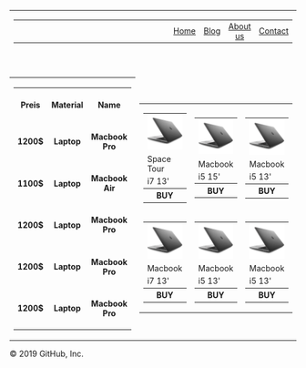 
<!DOCTYPE html>
<html lang="en">

<head>
    <meta charset="UTF-8">
    <meta name="viewport" content="width=device-width, initial-scale=1.0">
    <meta http-equiv="X-UA-Compatible" content="ie=edge">
    <title>EVREN COMPUTER</title>
    <link rel="stylesheet" type="text/css" media="screen" href="style.css">

</head>

<body>
    <table width="100%">
        <tr>
            <td colspan="2">
                <header class="farben">
                    <table width="100%">
                        <tr>
                            <th>
                                <img src="Adsız.png" alt="EVREN COMPUTER" width="200px">
                            </th>
                            <td width="60%"> </td>
                            <td> <a href="index.html">Home</a>  </td>
                            <td> <a href="index.html">Blog</a>  </td>
                            <td><a href="index.html ">About us</a>  </td>
                            <td> <a href=" index.html">Contact</a>  </td>
                        </tr>
                    </table>
                </header>
            </td>
        </tr>
        <tr>
            <th>
                <div>
                    <table align="center" width="45%" >
                        <tr class="farbe">
                            <th><br> Preis<br> <br></th>
                            <th> <br>Material<br><br> </th>
                            <th><br> Name<br><br> </th>
                        </tr>
                        <tr id="grey">
                            <td><br>1200$<br> <br></td>
                            <td><br>Laptop<br><br></td>
                            <td><br>Macbook Pro<br><br></td>
                        </tr>
                        <tr>
                            <td><br>1100$<br> <br></td>
                            <td><br>Laptop<br><br></td>
                            <td><br>Macbook Air<br><br></td>
                        </tr>
                        <tr id="grey">
                            <td><br>1200$<br> <br></td>
                            <td><br>Laptop<br><br></td>
                            <td><br>Macbook Pro<br><br></td>
                        </tr>
                        <tr>
                            <td><br>1200$<br> <br></td>
                            <td><br>Laptop<br><br></td>
                            <td><br>Macbook Pro<br><br></td>
                        </tr>
                        <tr id="grey">
                            <td><br>1200$<br> <br></td>
                            <td><br>Laptop<br><br></td>
                            <td><br>Macbook Pro<br><br></td>
                        </tr>
                    </table>
                </div>
            </th>
            <td>
                <div>
                    <table width="75%">
                        <tr>
                            <td>
                                <table class="picture">
                                    <tr>
                                        <td> <img src="macbookpro.jpg" alt="tour" width="225px"> </td>
                                    </tr>
                                    <tr>
                                        <td class="pic2"> Space Tour </td>
                                    </tr>
                                    <tr>
                                        <td> i7 13' </td>
                                    </tr>
                                    <tr>
                                        <th class="farbe">
                                            BUY
                                        </th>
                                    </tr>
                                </table>
                            </td>
                            <td>
                                <table class="picture">
                                    <tr>
                                        <td> <img src="macbookpro.jpg" alt="tour" width="225px"> </td>
                                    </tr>
                                    <tr>
                                        <td class="pic2"> Macbook </td>
                                    </tr>
                                    <tr>
                                        <td> i5 15' </td>
                                    </tr>
                                    <tr>
                                        <th class="farbe">
                                            BUY
                                        </th>
                                    </tr>
                                </table>
                            </td>
                            <td>
                                <table class="picture">
                                    <tr>
                                        <td> <img src="macbookpro.jpg" alt="tour" width="225px"> </td>
                                    </tr>
                                    <tr>
                                        <td class="pic2"> Macbook </td>
                                    </tr>
                                    <tr>
                                        <td> i5 13' </td>
                                    </tr>
                                    <tr>
                                        <th class="farbe">
                                            BUY
                                        </th>
                                    </tr>
                                </table>
                            </td>
                        </tr>
                        <tr>
                            <td>
                                <table class="picture">
                                    <tr>
                                        <td> <img src="macbookpro.jpg" alt="tour" width="225px"> </td>
                                    </tr>
                                    <tr>
                                        <td class="pic2"> Macbook</td>
                                    </tr>
                                    <tr>
                                        <td> i7 13' </td>
                                    </tr>
                                    <tr>
                                        <th class="farbe">
                                            BUY
                                        </th>
                                    </tr>
                                </table>
                            </td>
                            <td>
                                <table class="picture">
                                    <tr>
                                        <td> <img src="macbookpro.jpg" alt="tour" width="225px"> </td>
                                    </tr>
                                    <tr>
                                        <td class="pic2"> Macbook </td>
                                    </tr>
                                    <tr>
                                        <td> i5 13' </td>
                                    </tr>
                                    <tr>
                                        <th class="farbe">
                                            BUY
                                        </th>
                                    </tr>
                                </table>
                            </td>
                            <td>
                                <table class="picture">
                                    <tr>
                                        <td> <img src="macbookpro.jpg" alt="tour" width="225px"> </td>
                                    </tr>
                                    <tr>
                                        <td class="pic2"> Macbook </td>
                                    </tr>
                                    <tr>
                                        <td> i5 13' </td>
                                    </tr>
                                    <tr>
                                        <th class="farbe">
                                            BUY
                                        </th>
                                    </tr>
                                </table>
                            </td>
                        </tr>
                    </table>
                </div>
            </td>
        </tr>
    </table>

</body>

</html>
© 2019 GitHub, Inc.
